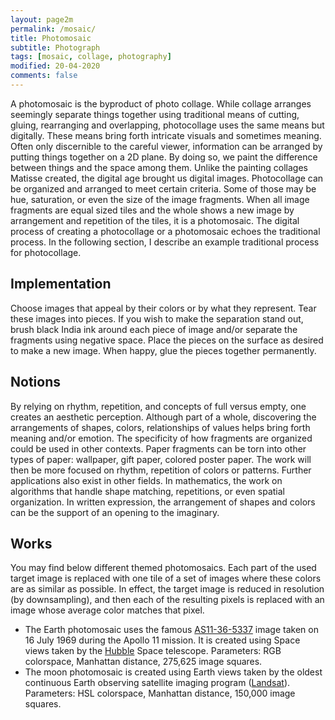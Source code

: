 ```yaml
---
layout: page2m
permalink: /mosaic/
title: Photomosaic
subtitle: Photograph
tags: [mosaic, collage, photography]
modified: 20-04-2020
comments: false
---
```


A photomosaic is the byproduct of photo collage.
While collage arranges seemingly separate things together using traditional means of cutting, gluing, rearranging and overlapping, photocollage uses the same means but digitally.
These means bring forth intricate visuals and sometimes meaning.
Often only discernible to the careful viewer, information can be arranged by putting things together on a 2D plane. By doing so, we paint the difference between things and the space among them.
Unlike the painting collages Matisse created, the digital age brought us digital images.
Photocollage can be organized and arranged to meet certain criteria. Some of those may be hue, saturation, or even the size of the image fragments. 
When all image fragments are equal sized tiles and the whole shows a new image by arrangement and repetition of the tiles, it is a photomosaic.
The digital process of creating a photocollage or a photomosaic echoes the traditional process. 
In the following section, I describe an example traditional process for photocollage.


## Implementation
Choose images that appeal by their colors or by what they represent. Tear these images into pieces. 
If you wish to make the separation stand out, brush black India ink around each piece of image and/or separate the fragments using negative space. Place the pieces on the surface as desired to make a new image. When happy, glue the pieces together permanently.


## Notions
By relying on rhythm, repetition, and concepts of full versus empty, one creates an aesthetic perception.
Although part of a whole, discovering the arrangements of shapes, colors, relationships of values helps bring forth meaning and/or emotion.
The specificity of how fragments are organized could be used in other contexts. 
Paper fragments can be torn into other types of paper: wallpaper, gift paper, colored poster paper. 
The work will then be more focused on rhythm, repetition of colors or patterns.
Further applications also exist in other fields. 
In mathematics, the work on algorithms that handle shape matching, repetitions, or even spatial organization. 
In written expression, the arrangement of shapes and colors can be the support of an opening to the imaginary. 

## Works
You may find below different themed photomosaics. 
Each part of the used target image is replaced with one tile of a set of images where these colors are as similar as possible. 
In effect, the target image is reduced in resolution (by downsampling), and then each of the resulting pixels is replaced with an image whose average color matches that pixel.
- The Earth photomosaic uses the famous [AS11-36-5337](https://spaceflight.nasa.gov/gallery/images/apollo/apollo11/html/as11-36-5337.html) image taken on 16 July 1969 during the Apollo 11 mission. It is created using Space views taken by the [Hubble](https://www.nasa.gov/mission_pages/hubble/) Space telescope. Parameters: RGB colorspace, Manhattan distance, 275,625 image squares.
- The moon photomosaic is created using Earth views taken by the oldest continuous Earth observing satellite imaging program ([Landsat](https://en.wikipedia.org/wiki/Landsat_program)). Parameters: HSL colorspace, Manhattan distance, 150,000 image squares.
